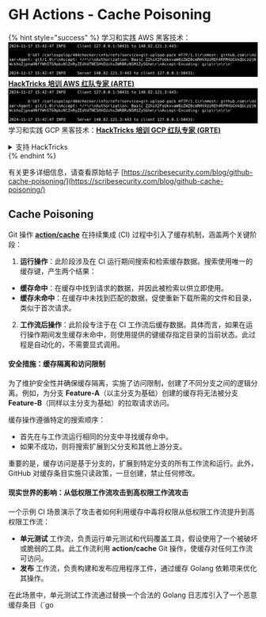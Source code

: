 # GH Actions - Cache Poisoning

{% hint style="success" %}
学习和实践 AWS 黑客技术：<img src="../../../.gitbook/assets/image (1).png" alt="" data-size="line">[**HackTricks 培训 AWS 红队专家 (ARTE)**](https://training.hacktricks.xyz/courses/arte)<img src="../../../.gitbook/assets/image (1).png" alt="" data-size="line">\
学习和实践 GCP 黑客技术：<img src="../../../.gitbook/assets/image (2).png" alt="" data-size="line">[**HackTricks 培训 GCP 红队专家 (GRTE)**<img src="../../../.gitbook/assets/image (2).png" alt="" data-size="line">](https://training.hacktricks.xyz/courses/grte)

<details>

<summary>支持 HackTricks</summary>

* 查看 [**订阅计划**](https://github.com/sponsors/carlospolop)!
* **加入** 💬 [**Discord 群组**](https://discord.gg/hRep4RUj7f) 或 [**Telegram 群组**](https://t.me/peass) 或 **在** **Twitter** 🐦 [**@hacktricks\_live**](https://twitter.com/hacktricks\_live)** 上关注我们。**
* **通过向** [**HackTricks**](https://github.com/carlospolop/hacktricks) 和 [**HackTricks Cloud**](https://github.com/carlospolop/hacktricks-cloud) GitHub 仓库提交 PR 来分享黑客技巧。

</details>
{% endhint %}

有关更多详细信息，请查看原始帖子 [https://scribesecurity.com/blog/github-cache-poisoning/](https://scribesecurity.com/blog/github-cache-poisoning/)

## Cache Poisoning

Git 操作 [**action/cache**](https://github.com/actions/cache) 在持续集成 (CI) 过程中引入了缓存机制，涵盖两个关键阶段：

1. **运行操作**：此阶段涉及在 CI 运行期间搜索和检索缓存数据。搜索使用唯一的缓存键，产生两个结果：
* **缓存命中**：在缓存中找到请求的数据，并因此被检索以供立即使用。
* **缓存未命中**：在缓存中未找到匹配的数据，促使重新下载所需的文件和目录，类似于首次请求。
2. **工作流后操作**：此阶段专注于在 CI 工作流后缓存数据。具体而言，如果在运行操作期间发生缓存未命中，则使用提供的键缓存指定目录的当前状态。此过程是自动化的，不需要显式调用。

#### 安全措施：缓存隔离和访问限制

为了维护安全性并确保缓存隔离，实施了访问限制，创建了不同分支之间的逻辑分离。例如，为分支 **Feature-A**（以主分支为基础）创建的缓存将无法被分支 **Feature-B**（同样以主分支为基础）的拉取请求访问。

缓存操作遵循特定的搜索顺序：

* 首先在与工作流运行相同的分支中寻找缓存命中。
* 如果不成功，则将搜索扩展到父分支和其他上游分支。

重要的是，缓存访问是基于分支的，扩展到特定分支的所有工作流和运行。此外，GitHub 对缓存条目实施只读政策，一旦创建，禁止任何修改。

#### 现实世界的影响：从低权限工作流攻击到高权限工作流攻击

一个示例 CI 场景演示了攻击者如何利用缓存中毒将权限从低权限工作流提升到高权限工作流：

* **单元测试** 工作流，负责运行单元测试和代码覆盖工具，假设使用了一个被破坏或脆弱的工具。此工作流利用 **action/cache** Git 操作，使缓存对任何工作流可访问。
* **发布** 工作流，负责构建和发布应用程序工件，通过缓存 Golang 依赖项来优化其操作。

在此场景中，单元测试工作流通过替换一个合法的 Golang 日志库引入了一个恶意缓存条目（\`go
